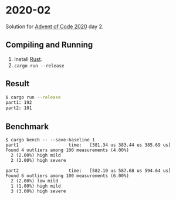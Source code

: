 2020-02
=======

Solution for [Advent of Code 2020](https://adventofcode.com/2020) day 2.

Compiling and Running
---------------------

1. Install [Rust](https://www.rust-lang.org/en-US/install.html).
2. `cargo run --release`

Result
------

```sh
$ cargo run --release
part1: 192
part2: 101
```

Benchmark
---------

```
$ cargo bench -- --save-baseline 1
part1                   time:   [381.34 us 383.44 us 385.69 us]
Found 4 outliers among 100 measurements (4.00%)
  2 (2.00%) high mild
  2 (2.00%) high severe

part2                   time:   [582.10 us 587.68 us 594.64 us]
Found 6 outliers among 100 measurements (6.00%)
  2 (2.00%) low mild
  1 (1.00%) high mild
  3 (3.00%) high severe
```
